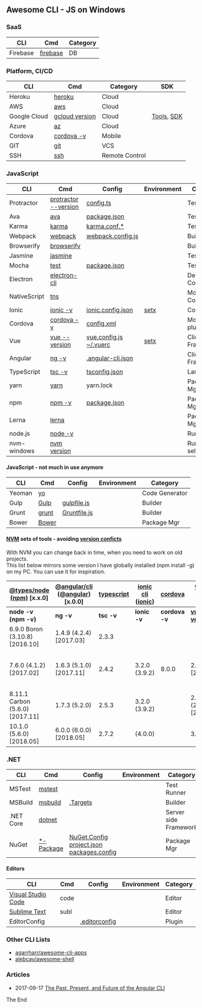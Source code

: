 ## Awesome CLI - JS on Windows

### SaaS

|CLI|Cmd|Category|
|---|---|---|
|Firebase|[firebase](https://firebase.google.com/docs/cli/)|DB|

### Platform, CI/CD

|CLI|Cmd|Category|SDK|
|---|---|---|---|
|Heroku|[heroku](https://devcenter.heroku.com/articles/heroku-cli#getting-started)|Cloud|
|AWS|[aws](http://docs.aws.amazon.com/cli/latest/reference/)|Cloud|
|Google Cloud|[gcloud version](https://cloud.google.com/shell/docs/quickstart)|Cloud|[Tools](https://cloud.google.com/products/tools/), [SDK](https://cloud.google.com/sdk/docs/quickstart-windows)|
|Azure|[az](https://docs.microsoft.com/en-us/cli/azure/get-started-with-azure-cli?view=azure-cli-latest)|Cloud|
|Cordova|[cordova -v](https://cordova.apache.org/docs/en/latest/reference/cordova-cli/#cordova-build-command)|Mobile|
|GIT|[git](https://git-scm.com/docs)|VCS|
|SSH|[ssh](https://www.ssh.com/ssh/command)|Remote Control|

### JavaScript

|CLI|Cmd|Config|Environment|Category|
|---|---|---|---|---|
|Protractor|[protractor --version](http://www.protractortest.org/#/)|[config.ts](http://www.protractortest.org/#/api-overview#config-file)||Test Runner|
|Ava|[ava](https://github.com/avajs/ava#cli)|[package.json](https://github.com/avajs/ava#configuration)||Test Runner|
|Karma|[karma](https://karma-runner.github.io/1.0/intro/installation.html)|[karma.conf.*](https://karma-runner.github.io/1.0/config/configuration-file.html)||Test Runner|
|Webpack|[webpack](https://webpack.js.org/api/cli/)|[webpack.config.js](https://webpack.js.org/configuration/#options)||Builder|
|Browserify|[browserify](https://github.com/browserify/browserify#usage)|||Builder|
|Jasmine|[jasmine](https://jasmine.github.io/setup/nodejs.html)|||Test Spec|
|Mocha|[test](http://mochajs.org/#getting-started)|[package.json](http://mochajs.org/#getting-started)||Test Spec|
|Electron|[electron-cli](https://www.npmjs.com/package/electron-cli)|||Desktop Components|
|NativeScript|[tns](https://github.com/NativeScript/nativescript-cli#quick-start)|||Mobile Components|
|Ionic|[ionic -v](https://ionicframework.com/docs/cli/commands.html)|[ionic.config.json](https://ionicframework.com/docs/cli/configuring.html#config-files)|[setx](https://ionicframework.com/docs/cli/configuring.html#environment-variables)|Components|
|Cordova|[cordova -v](https://cordova.apache.org/docs/en/latest/reference/cordova-cli/index.html)|[config.xml](https://cordova.apache.org/docs/en/latest/config_ref/index.html)||Mobile plugins|
|Vue|[vue --version](https://github.com/vuejs/vue-cli/blob/dev/docs/cli.md#usage)|[vue.config.js](https://github.com/vuejs/vue-cli/blob/dev/docs/cli-service.md#using-the-binary) [~/.vuerc](https://github.com/vuejs/vue-cli/blob/dev/docs/cli.md#presets)|[setx](https://github.com/vuejs/vue-cli/blob/dev/docs/env.md#environment-variables-and-modes)|Client side Framework|
|Angular|[ng -v](https://github.com/angular/angular-cli/wiki#additional-commands)|[.angular-cli.json](https://github.com/angular/angular-cli/wiki/angular-cli)||Client side Framework|
|TypeScript|[tsc -v](https://www.typescriptlang.org/docs/handbook/typescript-in-5-minutes.html)|[tsconfig.json](https://www.typescriptlang.org/docs/handbook/tsconfig-json.html)||Language|
|yarn|[yarn](https://yarnpkg.com/en/docs/cli/)|yarn.lock||Package Mgr|
|npm|[npm -v](https://docs.npmjs.com/cli/npm)|[package.json](https://docs.npmjs.com/files/package.json)||Package Mgr|
|Lerna|[lerna](https://lernajs.io/)|||Package Mgr|
|node.js|[node -v](https://nodejs.org/api/cli.html)|||Runtime|
|nvm-windows|[nvm version](https://github.com/coreybutler/nvm-windows#usage)|||Runtime selector|

#### JavaScript - not much in use anymore

|CLI|Cmd|Config|Environment|Category|
|---|---|---|---|---|
|Yeoman|[yo](http://yeoman.io/learning/)|||Code Generator|
|Gulp|[Gulp](https://github.com/gulpjs/gulp/blob/master/docs/CLI.md)|[gulpfile.js](https://github.com/gulpjs/gulp/blob/master/docs/recipes/run-grunt-tasks-from-gulp.md)||Builder|
|Grunt|[grunt](https://gruntjs.com/using-the-cli)|[Gruntfile.js](https://gruntjs.com/sample-gruntfile)||Builder|
|Bower|[Bower](https://bower.io/#getting-started)|||Package Mgr|

#### [NVM](https://rasor.github.io/using-nvm-for-windows-and-yarn.html) sets of tools - avoiding [version conficts](https://github.com/rasor/awesome-tables/blob/master/awesome-angular-tables.md#compiler-ranges)

With NVM you can change back in time, when you need to work on old projects.  
This list below mirrors some version I have globally installed (npm install -g) on my PC. You can use it for inspiration.  

|[@types/node (npm)](https://nodejs.org/en/download/releases) [x.x.0]|[@angular/cli](https://github.com/angular/angular-cli/releases)  ([@angular](https://github.com/angular/angular/releases)) [x.0.0]|[typescript](https://github.com/Microsoft/TypeScript/releases)|[ionic cli](https://www.npmjs.com/package/ionic) ([ionic](https://www.npmjs.com/package/ionic-angular))|[cordova](https://www.npmjs.com/package/cordova)|[vue-cli](https://github.com/vuejs/vue-cli/tags) ([vue](https://github.com/vuejs/vue/tags)) [x.x.0]|Comments|
|---|---|---|---|---|---|---|
|**node -v (npm -v)**|**ng -v**|**tsc -v**|**ionic -v**|**cordova -v**|**[vue --version](https://github.com/vuejs/vue-cli/tree/master)**||
|6.9.0 Boron (3.10.8) [2016.10]|1.4.9 (4.2.4) [2017.03]|2.3.3||||
|7.6.0 (4.1.2) [2017.02]|1.6.3 (5.1.0) [2017.11]|2.4.2|3.2.0 (3.9.2)|8.0.0|2.9.0 [2017.10]|v.7.6.0 on windows works with sass transpiler|
|8.11.1 Carbon (5.6.0) [2017.11]|1.7.3 (5.2.0)|2.5.3|3.2.0 (3.9.2)||2.9.3 (2.5.16) [2018.02]||
|10.1.0 (5.6.0) [2018.05]|6.0.0 (6.0.0) [2018.05]|2.7.2|(4.0.0)||3.0.0||

### .NET

|CLI|Cmd|Config|Environment|Category|
|---|---|---|---|---|
|MSTest|[mstest](https://msdn.microsoft.com/en-us/library/ms182489.aspx)|||Test Runner|
|MSBuild|[msbuild](https://docs.microsoft.com/en-us/visualstudio/msbuild/msbuild-command-line-reference)|[.Targets](https://docs.microsoft.com/en-us/visualstudio/msbuild/msbuild-dot-targets-files)||Builder|
|.NET Core|[dotnet](https://docs.microsoft.com/en-us/dotnet/core/tools/?tabs=netcore2x)|||Server side Framework|
|NuGet|[*-Package](https://docs.microsoft.com/en-us/nuget/tools/powershell-reference)|[NuGet.Config](https://docs.microsoft.com/en-us/nuget/schema/nuget-config-file) [project.json](https://docs.microsoft.com/en-us/nuget/schema/project-json) [packages.config](https://docs.microsoft.com/en-us/nuget/schema/packages-config)||Package Mgr|

#### Editors

|CLI|Cmd|Config|Environment|Category|
|---|---|---|---|---|
|[Visual Studio Code](https://code.visualstudio.com/)|code|||Editor|
|[Sublime Text](https://www.sublimetext.com/)|subl|||Editor|
|EditorConfig||[.editorconfig](http://editorconfig.org/#example-file)||Plugin|

### Other CLI Lists

* [agarrharr/awesome-cli-apps](https://github.com/agarrharr/awesome-cli-apps)
* [alebcay/awesome-shell](https://github.com/alebcay/awesome-shell)

### Articles

* 2017-09-17 [The Past, Present, and Future of the Angular CLI](https://blog.angular.io/the-past-present-and-future-of-the-angular-cli-13cf55e455f8)

The End
